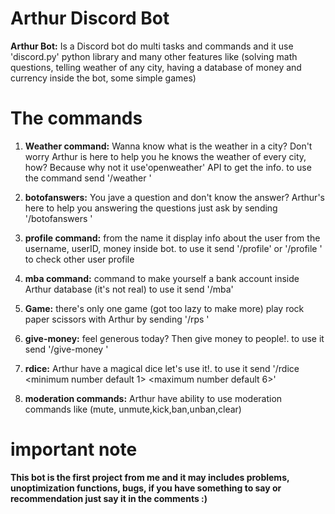 # Arthur Discord Bot

**Arthur Bot:** Is a Discord bot do multi tasks and commands and it use 'discord.py' python library and many other features like (solving math questions, telling weather of any city, having a database of money and currency inside the bot, some simple games)

# **The commands**


1. **Weather command:**
   Wanna know what is the weather in a city? Don't worry Arthur is here to help you he knows the weather of every city, how? Because why not it use'openweather' API to get the info. to use the command send '/weather <city name>' 

2. **botofanswers:**
   You jave a question and don't know the answer? Arthur's here to help you answering the questions just ask by sending '/botofanswers <your question>'
   
3. **profile command:**
   from the name it display info about the user from the username, userID, money inside bot. to use it  send '/profile' or '/profile <user>' to check other user profile 

4. **mba command:**
   command to make yourself a bank account inside Arthur database (it's not real) to use it send '/mba'

5. **Game:**
   there's only one game (got too lazy to make more) play rock paper scissors with Arthur by sending '/rps <your play>'

6. **give-money:**
   feel generous today? Then give money to people!. to use it send '/give-money <amount of money to give> <the user to send>'

7. **rdice:**
   Arthur have a magical dice let's use it!. to use it send '/rdice <minimum number default 1> <maximum number default 6>'

8. **moderation commands:**
   Arthur have ability to use moderation commands like (mute, unmute,kick,ban,unban,clear)




# important note

**This bot is the first project from me and it may includes problems, unoptimization functions, bugs, if you have something to say or recommendation just say it in the comments :)**
